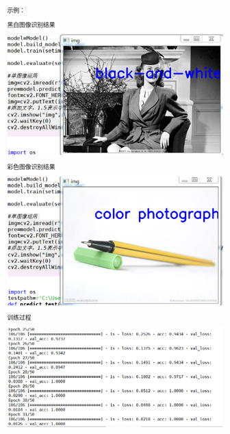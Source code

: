 示例：

黑白图像识别结果

![黑白图像识别结果](https://github.com/yhfwww/Commonly-used-digital-image-processing-functions/blob/master/black-and-white-or-color/doc/0.png)

彩色图像识别结果

![彩色图像识别结果](https://github.com/yhfwww/Commonly-used-digital-image-processing-functions/blob/master/black-and-white-or-color/doc/1.png)

训练过程

![训练过程](https://github.com/yhfwww/Commonly-used-digital-image-processing-functions/blob/master/black-and-white-or-color/doc/2.png)
